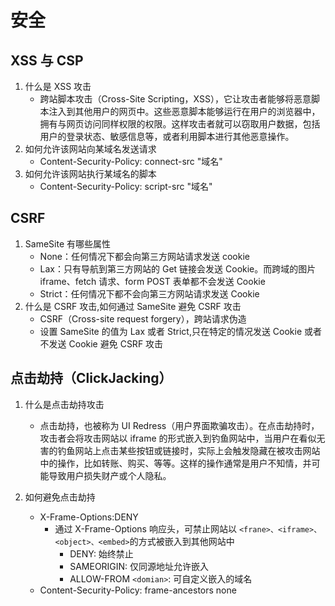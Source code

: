 # 安全

## XSS 与 CSP

1. 什么是 XSS 攻击
   - 跨站脚本攻击（Cross-Site Scripting，XSS），它让攻击者能够将恶意脚本注入到其他用户的网页中。这些恶意脚本能够运行在用户的浏览器中，拥有与网页访问同样权限的权限。这样攻击者就可以窃取用户数据，包括用户的登录状态、敏感信息等，或者利用脚本进行其他恶意操作。
2. 如何允许该网站向某域名发送请求
   - Content-Security-Policy: connect-src "域名"
3. 如何允许该网站执行某域名的脚本
   - Content-Security-Policy: script-src "域名"

## CSRF

1. SameSite 有哪些属性
   - None：任何情况下都会向第三方网站请求发送 cookie
   - Lax：只有导航到第三方网站的 Get 链接会发送 Cookie。而跨域的图片 iframe、fetch 请求、form POST 表单都不会发送 Cookie
   - Strict：任何情况下都不会向第三方网站请求发送 Cookie
2. 什么是 CSRF 攻击,如何通过 SameSite 避免 CSRF 攻击
   - CSRF（Cross-site request forgery），跨站请求伪造
   - 设置 SameSite 的值为 Lax 或者 Strict,只在特定的情况发送 Cookie 或者不发送 Cookie 避免 CSRF 攻击

## 点击劫持（ClickJacking）

1. 什么是点击劫持攻击

   - 点击劫持，也被称为 UI Redress（用户界面欺骗攻击）。在点击劫持时，攻击者会将攻击网站以 iframe 的形式嵌入到钓鱼网站中，当用户在看似无害的钓鱼网站上点击某些按钮或链接时，实际上会触发隐藏在被攻击网站中的操作，比如转账、购买、等等。这样的操作通常是用户不知情，并可能导致用户损失财产或个人隐私。

2. 如何避免点击劫持
   - X-Frame-Options:DENY
     - 通过 X-Frame-Options 响应头，可禁止网站以 `<frane>、<iframe>、<object>、<embed>`的方式被嵌入到其他网站中
       - DENY: 始终禁止
       - SAMEORIGIN: 仅同源地址允许嵌入
       - ALLOW-FROM `<domian>`: 可自定义嵌入的域名
   - Content-Security-Policy: frame-ancestors none
